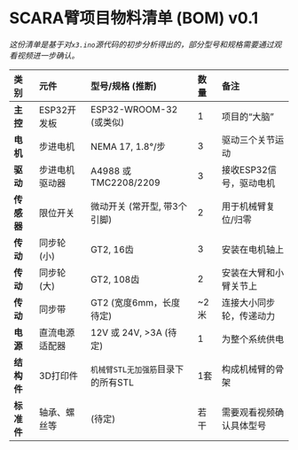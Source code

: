 
# SCARA臂项目物料清单 (BOM) v0.1

*这份清单是基于对`x3.ino`源代码的初步分析得出的，部分型号和规格需要通过观看视频进一步确认。*

| 类别 | 元件 | 型号/规格 (推断) | 数量 | 备注 |
| :--- | :--- | :--- | :--- | :--- |
| **主控** | ESP32开发板 | ESP32-WROOM-32 (或类似) | 1 | 项目的“大脑” |
| **电机** | 步进电机 | NEMA 17, 1.8°/步 | 3 | 驱动三个关节运动 |
| **驱动** | 步进电机驱动器 | A4988 或 TMC2208/2209 | 3 | 接收ESP32信号，驱动电机 |
| **传感器** | 限位开关 | 微动开关 (常开型, 带3个引脚) | 2 | 用于机械臂复位/归零 |
| **传动** | 同步轮 (小) | GT2, 16齿 | 3 | 安装在电机轴上 |
| **传动** | 同步轮 (大) | GT2, 108齿 | 2 | 安装在大臂和小臂关节上 |
| **传动** | 同步带 | GT2 (宽度6mm，长度待定) | ~2米 | 连接大小同步轮，传递动力 |
| **电源** | 直流电源适配器 | 12V 或 24V, >3A (待定) | 1 | 为整个系统供电 |
| **结构件**| 3D打印件 | `机械臂STL无加强筋`目录下的所有STL | 1套 | 构成机械臂的骨架 |
| **标准件**| 轴承、螺丝等 | (待定) | 若干 | 需要观看视频确认具体型号 |

